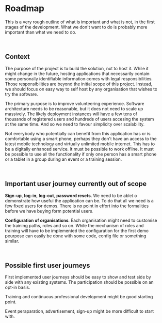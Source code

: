 # Roadmap

This is a very rough outline of what is important and what is not, in the first stages of the development. What we don't want to do is probably more important than what we need to do. 

&nbsp;
## Context 

The purpose of the project is to build the solution, not to host it. While it might change in the future, hosting applications that necessarily contain some personally identifiable information comes with legal responsibilities. Those responsibilities are beyond the initial scope of this project. Instead, we should focus on easy way to self host by any organisation that wishes to try the software. 

The primary purpose is to improve volunteering experience. Software architecture needs to be reasonable, but it does not need to scale up massively. The likely deployment instances will have a few tens of thousands of registered users and hundreds of users accesing the system at the same time. And so we need to favour simplicity over scalability. 

Not everybody who potentially can benefit from this application has or is comfortable using a smart phone, perhaps they don't have an access to the latest mobile technology and virtually unlimited mobile internet. This has to be a digitally enhanced service. It must be possible to work offline. It must be possible to use all the functionality if only one person has a smart phone or a tablet in a group during an event or a training session. 

&nbsp;
## Important user journey currently out of scope

**Sign-up**, **log-in**, **log-out**, **password resets**. We need to be ablet o demonstrate how useful the application can be. To do that all we need is a few fixed users for demos. There is no point in effort into the formalities before we have buying form potential users. 

**Configuration of organisations**. Each organisation might need to customise the training paths, roles and so on. While the mechanism of roles and training will have to be implemented the configuration for the first demo peurpose can easily be done with some code, config file or something similar. 

&nbsp;
## Possible first user journeys

First implemented user journeys should be easy to show and test side by side with any existing systems. The participation should be possible on an opt-in basis. 

Training and continuous professional development might be good starting point. 

Event peraparation, advertisement, sign-up might be more difficult to start with. 